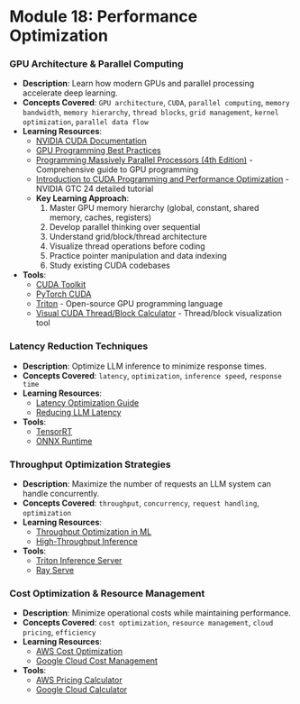 # Module 18: Performance Optimization

### GPU Architecture & Parallel Computing
- **Description**: Learn how modern GPUs and parallel processing accelerate deep learning.
- **Concepts Covered**: `GPU architecture`, `CUDA`, `parallel computing`, `memory bandwidth`, `memory hierarchy`, `thread blocks`, `grid management`, `kernel optimization`, `parallel data flow`
- **Learning Resources**:
  - [NVIDIA CUDA Documentation](https://docs.nvidia.com/cuda/)
  - [GPU Programming Best Practices](https://developer.nvidia.com/blog/cuda-best-practices/)
  - [Programming Massively Parallel Processors (4th Edition)](https://www.elsevier.com/books/programming-massively-parallel-processors/hwu/978-0-323-91231-0) - Comprehensive guide to GPU programming
  - [Introduction to CUDA Programming and Performance Optimization](https://www.nvidia.com/gtc/session-catalog/session/?search=Introduction+to+CUDA+Programming+and+Performance+Optimization) - NVIDIA GTC 24 detailed tutorial
  - **Key Learning Approach**:
    1. Master GPU memory hierarchy (global, constant, shared memory, caches, registers)
    2. Develop parallel thinking over sequential
    3. Understand grid/block/thread architecture
    4. Visualize thread operations before coding
    5. Practice pointer manipulation and data indexing
    6. Study existing CUDA codebases
- **Tools**:
  - [CUDA Toolkit](https://developer.nvidia.com/cuda-toolkit)
  - [PyTorch CUDA](https://pytorch.org/docs/stable/cuda.html)
  - [Triton](https://github.com/openai/triton) - Open-source GPU programming language
  - [Visual CUDA Thread/Block Calculator](https://cuda-grid.appspot.com/) - Thread/block visualization tool

### Latency Reduction Techniques
- **Description**: Optimize LLM inference to minimize response times.
- **Concepts Covered**: `latency`, `optimization`, `inference speed`, `response time`
- **Learning Resources**:
  - [Latency Optimization Guide](https://developer.nvidia.com/blog/tensorrt-latency-optimization/)
  - [Reducing LLM Latency](https://www.anyscale.com/blog/llm-performance-part-1-reducing-llm-inference-latency)
- **Tools**:
  - [TensorRT](https://developer.nvidia.com/nvidia-triton-inference-server)
  - [ONNX Runtime](https://onnxruntime.ai/)

### Throughput Optimization Strategies
- **Description**: Maximize the number of requests an LLM system can handle concurrently.
- **Concepts Covered**: `throughput`, `concurrency`, `request handling`, `optimization`
- **Learning Resources**:
  - [Throughput Optimization in ML](https://aws.amazon.com/blogs/machine-learning/optimizing-throughput-performance-of-pytorch-models-on-aws-inferentia/)
  - [High-Throughput Inference](https://developer.nvidia.com/blog/deploying-nvidia-triton-at-scale-with-mig-and-mps/)
- **Tools**:
  - [Triton Inference Server](https://developer.nvidia.com/nvidia-triton-inference-server)
  - [Ray Serve](https://docs.ray.io/en/latest/serve/index.html)

### Cost Optimization & Resource Management
- **Description**: Minimize operational costs while maintaining performance.
- **Concepts Covered**: `cost optimization`, `resource management`, `cloud pricing`, `efficiency`
- **Learning Resources**:
  - [AWS Cost Optimization](https://aws.amazon.com/aws-cost-management/aws-cost-optimization/)
  - [Google Cloud Cost Management](https://cloud.google.com/cost-management)
- **Tools**:
  - [AWS Pricing Calculator](https://calculator.aws/)
  - [Google Cloud Calculator](https://cloud.google.com/products/calculator)